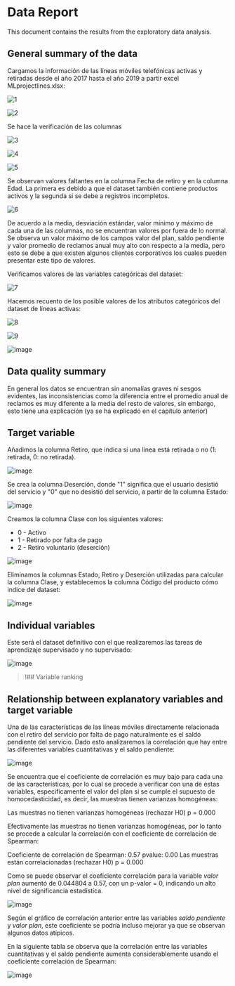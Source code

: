 # Data Report

This document contains the results from the exploratory data analysis.

## General summary of the data 

Cargamos la información de las líneas móviles telefónicas activas y retiradas desde el año 2017 hasta el año 2019 a partir excel MLprojectlines.xlsx:

![1](https://user-images.githubusercontent.com/66392216/171025376-1555b59f-97da-4a49-9b4c-00d1182970b9.JPG)

![2](https://user-images.githubusercontent.com/66392216/171025523-68ad5aa9-3846-419e-918f-0d68d5908bec.JPG)

Se hace la verificación de las columnas 

![3](https://user-images.githubusercontent.com/66392216/171025833-6eaba477-58c7-4946-81de-56504aa78d7b.JPG)

![4](https://user-images.githubusercontent.com/66392216/171026323-c38faba0-ea0c-4a81-95e4-c341a54953ba.JPG)

![5](https://user-images.githubusercontent.com/66392216/171026501-0c24a0bb-d976-48f0-bba2-7e76e1d977df.JPG)

Se observan valores faltantes en la columna Fecha de retiro y en la columna Edad. La primera es debido a que el dataset también contiene productos activos y la segunda si se debe a registros incompletos.

![6](https://user-images.githubusercontent.com/66392216/171026689-31bc6edb-046d-4997-8573-1e9006217384.JPG)

De acuerdo a la media, desviación estándar, valor mínimo y máximo de cada una de las columnas, no se encuentran valores por fuera de lo normal. Se observa un valor máximo de los campos valor del plan, saldo pendiente y valor promedio de reclamos anual muy alto con respecto a la media, pero esto se debe a que existen algunos clientes corporativos los cuales pueden presentar este tipo de valores.

Verificamos valores de las variables categóricas del dataset:

![7](https://user-images.githubusercontent.com/66392216/171026873-92c750f9-8a9d-4ffb-b7e9-02ace93d3294.JPG)


Hacemos recuento de los posible valores de los atributos categóricos del dataset de líneas activas:

![8](https://user-images.githubusercontent.com/66392216/171027079-9e3a2dc6-1c57-4ace-a404-b2b26ecbabd9.JPG)

![9](https://user-images.githubusercontent.com/66392216/171027183-251d9266-5e72-42d6-bada-4496afa89a80.JPG)

![image](https://user-images.githubusercontent.com/66392216/171027253-93280659-e04f-4f04-a045-a1f0a4c400c4.png)

## Data quality summary

En general los datos se encuentran sin anomalías graves ni sesgos evidentes, las inconsistencias como la diferencia entre el promedio anual de reclamos es muy diferente a la media del resto de valores, sin  embargo, esto tiene una explicación (ya se ha explicado en el capítulo anterior)

## Target variable

Añadimos la columna Retiro, que indica si una línea está retirada o no (1: retirada, 0: no retirada).

![image](https://user-images.githubusercontent.com/66392216/171029311-1930731a-61fd-4280-9972-3870564b6515.png)

Se crea la columna Deserción, donde "1" significa que el usuario desistió del servicio y "0" que no desistió del servicio, a partir de la columna Estado:

![image](https://user-images.githubusercontent.com/66392216/171030653-8aec5f0b-8fb4-42e9-81e4-552902db19c6.png)

Creamos la columna Clase con los siguientes valores:

* 0 - Activo
* 1 - Retirado por falta de pago
* 2 - Retiro voluntario (deserción)

![image](https://user-images.githubusercontent.com/66392216/171030736-4e9d02cf-f8de-40e3-8fa1-fdfb5aea705a.png)

Eliminamos la columnas Estado, Retiro y Deserción utilizadas para calcular la columna Clase, y  establecemos la columna Código del producto cómo indice del dataset:

![image](https://user-images.githubusercontent.com/66392216/171030823-b5fcf5a5-13c8-4853-9424-5d5009cae7d5.png)


## Individual variables

Este será el dataset definitivo con el que realizaremos las tareas de aprendizaje supervisado y no supervisado:

![image](https://user-images.githubusercontent.com/66392216/171030990-b3680786-610d-4510-87fb-14ce8572a6ee.png)


>!## Variable ranking




## Relationship between explanatory variables and target variable

Una de las características de las líneas móviles directamente relacionada con el retiro del servicio por falta de pago naturalmente es el saldo pendiente del servicio. Dado esto analizaremos la correlación que hay entre las diferentes variables cuantitativas y el saldo pendiente:

![image](https://user-images.githubusercontent.com/66392216/171045179-56ec598b-9810-495b-af3f-c0d10d612440.png)

Se encuentra que el coeficiente de correlación es muy bajo para cada una de las características, por lo cual se procede a verificar con una de estas variables, especificamente el valor del plan si se cumple el supuesto de homocedasticidad, es decir, las muestras tienen varianzas homogéneas:

Las muestras no tienen varianzas homogéneas (rechazar H0) p = 0.000

Efectivamente las muestras no tienen varianzas homogéneas, por lo tanto se procede a calcular la correlación con el coeficiente de correlación de Spearman:

Coeficiente de correlación de Spearman: 0.57
pvalue: 0.00
Las muestras están correlacionadas (rechazar H0) p = 0.000

Como se puede observar el coeficiente correlación para la variable *valor plan* aumentó de 0.044804 a 0.57, con un p-valor = 0, indicando un alto nivel de significancia estadística.

![image](https://user-images.githubusercontent.com/66392216/171045323-486bf569-d8e9-4f9a-8020-5e531a9baa66.png)

Según el gráfico de correlación anterior entre las variables *saldo pendiente* y *valor plan*, este coeficiente se podría incluso mejorar ya que se observan algunos datos atípicos.

En la siguiente tabla se observa que la correlación entre las variables cuantitativas y el saldo pendiente aumenta considerablemente usando el coeficiente correlación de Spearman:

![image](https://user-images.githubusercontent.com/66392216/171045381-b9f6c8a6-ff8a-4511-abc2-189c6c0fb14d.png)
